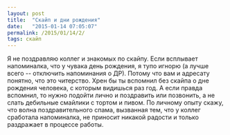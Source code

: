 ```yaml
---
layout: post
title:  "Скайп и дни рождения"
date:   "2015-01-14 07:05:07"
permalink: /2015/01/14/2/
tags: скайп
---
```


Я не поздравляю коллег и знакомых по скайпу. Если всплывает
напоминалка, что у чувака день рождения, я тупо игнорю (а лучше всего
-- отключить напоминания о ДР). Потому что вам и адресату понятно, что
это читерство. Хрен бы ты вспомнил без скайпа о дне рождения человека,
с которым видишься раз год. А если правда вспомнил, то нужно подойти
лично и поздравить или позвонить, а не слать дебильные смайлики с
тортом и пивом. По личному опыту скажу, что волна поздравительного
спама, вызванная тем, что у коллег сработала напоминалка, не приносит
никакой радости и только раздражает в процессе работы.
